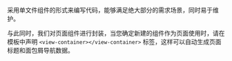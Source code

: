 采用单文件组件的形式来编写代码，能够满足绝大部分的需求场景，同时易于维护。

与此同时，我们对页面组件进行封装，当您确定新建的组件作为页面使用时，请在模板中声明 `<view-container></view-container>` 标签，这样可以自动生成页面标题和面包屑导航数据。
